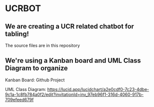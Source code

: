# UCRBOT

## We are creating a UCR related chatbot for tabling!
The source files are in this repository



## We're using a Kanban board and UML Class Diagram to organize 

Kanban Board:
Github Project

UML Class Diagram:
https://lucid.app/lucidchart/a2e0cdf0-7c23-4dbe-9c1a-1c8fb784a0f2/edit?invitationId=inv_97eb96f1-316d-4060-917b-709efeed679f
